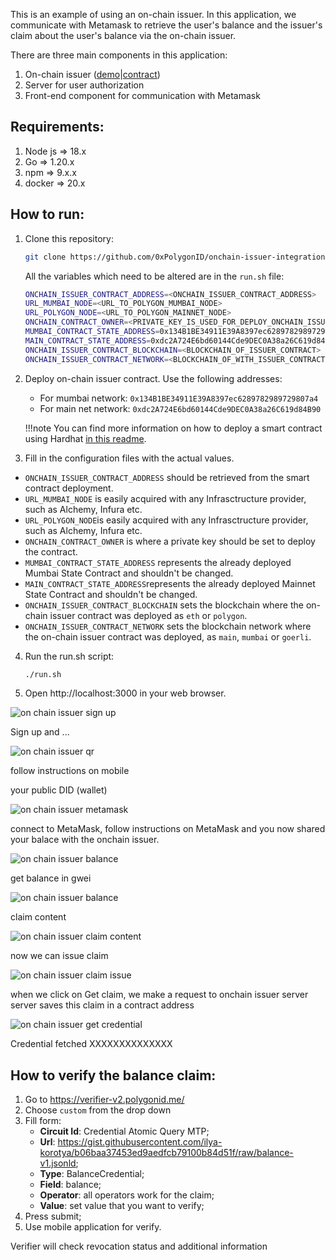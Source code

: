 This is an example of using an on-chain issuer. In this application, we communicate with Metamask to retrieve the user's balance and the issuer's claim about the user's balance via the on-chain issuer.

There are three main components in this application:
1. On-chain issuer ([demo](https://github.com/0xPolygonID/onchain-issuer-demo/)|[contract](https://github.com/iden3/contracts))
2. Server for user authorization
3. Front-end component for communication with Metamask

## Requirements:
1. Node js => 18.x
2. Go => 1.20.x
3. npm => 9.x.x
3. docker => 20.x

## How to run:
1. Clone this repository:
    ```bash
    git clone https://github.com/0xPolygonID/onchain-issuer-integration-demo
    ```

    All the variables which need to be altered are in the `run.sh` file:

    ```bash
    ONCHAIN_ISSUER_CONTRACT_ADDRESS=<ONCHAIN_ISSUER_CONTRACT_ADDRESS>
    URL_MUMBAI_NODE=<URL_TO_POLYGON_MUMBAI_NODE>
    URL_POLYGON_NODE=<URL_TO_POLYGON_MAINNET_NODE>
    ONCHAIN_CONTRACT_OWNER=<PRIVATE_KEY_IS_USED_FOR_DEPLOY_ONCHAIN_ISSUER_CONTRACT>
    MUMBAI_CONTRACT_STATE_ADDRESS=0x134B1BE34911E39A8397ec6289782989729807a4
    MAIN_CONTRACT_STATE_ADDRESS=0xdc2A724E6bd60144Cde9DEC0A38a26C619d84B90
    ONCHAIN_ISSUER_CONTRACT_BLOCKCHAIN=<BLOCKCHAIN_OF_ISSUER_CONTRACT>
    ONCHAIN_ISSUER_CONTRACT_NETWORK=<BLOCKCHAIN_OF_WITH_ISSUER_CONTRACT>
    ``` 

2. Deploy on-chain issuer contract. Use the following addresses:
    * For mumbai network: `0x134B1BE34911E39A8397ec6289782989729807a4`
    * For main net network: `0xdc2A724E6bd60144Cde9DEC0A38a26C619d84B90`

    !!!note
        You can find more information on how to deploy a smart contract using Hardhat [in this readme](https://github.com/iden3/contracts#readme).


3. Fill in the configuration files with the actual values.

- `ONCHAIN_ISSUER_CONTRACT_ADDRESS` should be retrieved from the smart contract deployment.
- `URL_MUMBAI_NODE` is easily acquired with any Infrasctructure provider, such as Alchemy, Infura etc.
- `URL_POLYGON_NODE`is easily acquired with any Infrasctructure provider, such as Alchemy, Infura etc.
- `ONCHAIN_CONTRACT_OWNER` is where a private key should be set to deploy the contract.
- `MUMBAI_CONTRACT_STATE_ADDRESS` represents the already deployed Mumbai State Contract and shouldn't be changed.
- `MAIN_CONTRACT_STATE_ADDRESS`represents the already deployed Mainnet State Contract and shouldn't be changed.
- `ONCHAIN_ISSUER_CONTRACT_BLOCKCHAIN` sets the blockchain where the on-chain issuer contract was deployed as `eth` or `polygon`.
- `ONCHAIN_ISSUER_CONTRACT_NETWORK` sets the blockchain network where the on-chain issuer contract was deployed, as `main`, `mumbai` or `goerli`.

4. Run the run.sh script:
    ```bash
    ./run.sh
    ```
5. Open http://localhost:3000 in your web browser.

![on chain issuer sign up](../../imgs/onchain-issuer-1.png)

Sign up and ...

![on chain issuer qr](../../imgs/onchain-issuer-2.png)

follow instructions on mobile

your public DID (wallet)

![on chain issuer metamask](../../imgs/onchain-issuer-3.png)

connect to MetaMask, follow instructions on MetaMask and you now shared your balace with the onchain issuer.

![on chain issuer balance](../../imgs/onchain-issuer-4.png)

get balance in gwei

![on chain issuer balance](../../imgs/onchain-issuer-5.png)

claim content

![on chain issuer claim content](../../imgs/onchain-issuer-6.png)

now we can issue claim

![on chain issuer claim issue](../../imgs/onchain-issuer-7.png)

when we click on Get claim, we make a request to onchain issuer server
server saves this claim in a contract address

![on chain issuer get credential](../../imgs/onchain-issuer-8.png)

Credential fetched
XXXXXXXXXXXXXX


## How to verify the balance claim:
1. Go to https://verifier-v2.polygonid.me/
2. Choose `custom` from the drop down
3. Fill form:
    * **Circuit Id**: Credential Atomic Query MTP;
    * **Url**: https://gist.githubusercontent.com/ilya-korotya/b06baa37453ed9aedfcb79100b84d51f/raw/balance-v1.jsonld;
    * **Type**: BalanceCredential;
    * **Field**: balance;
    * **Operator**: all operators work for the claim;
    * **Value**: set value that you want to verify;
4. Press submit;
5. Use mobile application for verify.

Verifier will check revocation status and additional information


